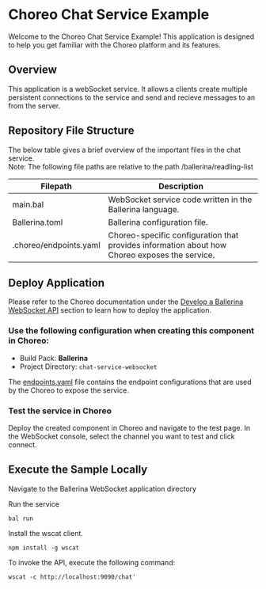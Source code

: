 # Choreo Chat Service Example

Welcome to the Choreo Chat Service Example! This application is designed to help you get familiar with the Choreo platform and its features.

## Overview

This application is a webSocket service. It allows a clients create multiple persistent connections to the service and send and recieve messages to an from the server.

## Repository File Structure

The below table gives a brief overview of the important files in the chat service.\
Note: The following file paths are relative to the path /ballerina/readling-list

| Filepath               | Description                                                                                   |
| ---------------------- | --------------------------------------------------------------------------------------------- |
| main.bal               | WebSocket service code written in the Ballerina language.                                       |
| Ballerina.toml         | Ballerina configuration file.                                                                 |
| .choreo/endpoints.yaml | Choreo-specific configuration that provides information about how Choreo exposes the service. |

## Deploy Application

Please refer to the Choreo documentation under the [Develop a Ballerina WebSocket API](https://wso2.com/choreo/docs/develop-components/develop-services/develop-a-ballerina-websocket-api/) section to learn how to deploy the application.

### Use the following configuration when creating this component in Choreo:

- Build Pack: **Ballerina**
- Project Directory: `chat-service-websocket`

The [endpoints.yaml](.choreo/endpoints.yaml) file contains the endpoint configurations that are used by the Choreo to expose the service.

### Test the service in Choreo

Deploy the created component in Choreo and navigate to the test page. In the WebSocket console, select the channel you want to test and click connect.

## Execute the Sample Locally

Navigate to the Ballerina WebSocket application directory

Run the service

```shell
bal run
```

Install the wscat client.

```shell
npm install -g wscat
```

To invoke the API, execute the following command:

```shell
wscat -c http://localhost:9090/chat'
```
